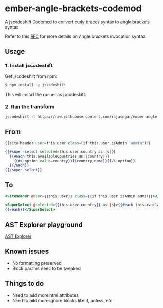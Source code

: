 # ember-angle-brackets-codemod
A jscodeshift Codemod to convert curly braces syntax to angle brackets syntax

Refer to this [RFC](https://github.com/emberjs/rfcs/blob/master/text/0311-angle-bracket-invocation.md) for more details on Angle brackets invocation syntax.

## Usage

### 1. Install jscodeshift
Get jscodeshift from npm:

```sh
$ npm install -g jscodeshift
```
This will install the runner as jscodeshift.

### 2. Run the transform
```sh
jscodeshift -t https://raw.githubusercontent.com/rajasegar/ember-angle-brackets-codemods/master/transform.js app/templates
```


## From
```hbs
{{site-header user=this.user class=(if this.user.isAdmin "admin")}}

{{#super-select selected=this.user.country as |s|}}
  {{#each this.availableCountries as |country|}}
    {{#s.option value=country}}{{country.name}}{{/s.option}}
  {{/each}}
{{/super-select}}
```

## To
```hbs
<SiteHeader @user={{this.user}} class={{if this.user.isAdmin admin}}></SiteHeader>

<SuperSelect @selected={{this.user.country}} as |s|>{{#each this.availableCountries as |country|}}    <S.option value={{country}}>{{country.name}}</S.option>
{{/each}}</SuperSelect>
```

## AST Explorer playground
[AST Explorer](https://astexplorer.net/#/gist/b128d5545d7ccc52400b922f3b5010b4/571266d8c29cb8eb1bd5730c0c388526081cce46)

## Known issues
- No formatting preserved
- Block params need to be tweaked

## Things to do
- Need to add more html attributes
- Need to add more ignore blocks like if, unless, etc.,
